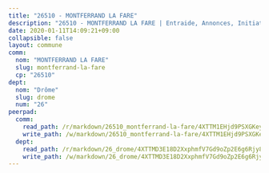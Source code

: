 ```yaml
---
title: "26510 - MONTFERRAND LA FARE"
description: "26510 - MONTFERRAND LA FARE | Entraide, Annonces, Initiatives"
date: 2020-01-11T14:09:21+09:00
collapsible: false
layout: commune
comm:
  nom: "MONTFERRAND LA FARE"
  slug: montferrand-la-fare
  cp: "26510"
dept:
  nom: "Drôme"
  slug: drome
  num: "26"
peerpad:
  comm:
    read_path: /r/markdown/26510_montferrand-la-fare/4XTTM1EHjd9PSXGKey8Xti7HH4bCn7QB7g6TCxNL26CYgmsPr
    write_path: /w/markdown/26510_montferrand-la-fare/4XTTM1EHjd9PSXGKey8Xti7HH4bCn7QB7g6TCxNL26CYgmsPr-K3TgUuNTmmdFqMqR5Py7rpZAw32X5TE28xqn1wVzFQ2QRkAr5z5kRBMEJ574R46HLMtXNt6QYSNHgcmddKVMzM81xW9oZbe7dEq7uAvWVZ7hGqKHQPyuZYUeM15MvREMrkK8hg36
  dept:
    read_path: /r/markdown/26_drome/4XTTMD3E18D2XxphmfV7Gd9oZp2E6g6Rjy8yoyyuT4SyeeDZv
    write_path: /w/markdown/26_drome/4XTTMD3E18D2XxphmfV7Gd9oZp2E6g6Rjy8yoyyuT4SyeeDZv-K3TgUGX4nG6FnUgVjDeodHJBzD4Z7jTqAJwquijk1LCW8AWc9CAemuRZDQCZC8aha3sgQcHNRUHizJ1bQGiTeNjxAKKxoxsNxcJ7pjGzQ4icP1ftCA9sHED31LddZbCgpf6zkM4Q
---
```


